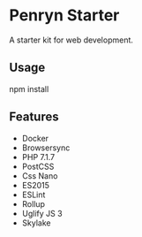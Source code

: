 # Penryn Starter

A starter kit for web development.

## Usage

npm install

## Features

- Docker
- Browsersync
- PHP 7.1.7
- PostCSS
- Css Nano
- ES2015
- ESLint
- Rollup
- Uglify JS 3
- Skylake
